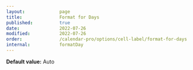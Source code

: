 ```yaml
---
layout:             page
title:              Format for Days
published:          true
date:               2022-07-26
modified:           2022-07-26
order:              /calendar-pro/options/cell-label/format-for-days
internal:           formatDay
---
```

**Default value:** Auto
